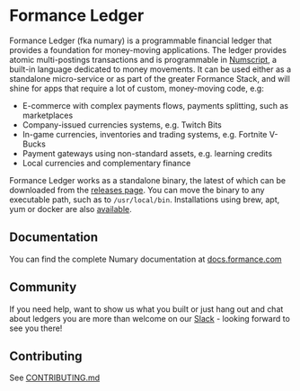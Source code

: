 # Formance Ledger

Formance Ledger (fka numary) is a programmable financial ledger that provides a foundation for money-moving applications. The ledger provides atomic multi-postings transactions and is programmable in [Numscript](doc:machine-instructions), a built-in language dedicated to money movements. It can be used either as a standalone micro-service or as part of the greater Formance Stack, and will shine for apps that require a lot of custom, money-moving code, e.g:

- E-commerce with complex payments flows, payments splitting, such as marketplaces
- Company-issued currencies systems, e.g. Twitch Bits
- In-game currencies, inventories and trading systems, e.g. Fortnite V-Bucks
- Payment gateways using non-standard assets, e.g. learning credits
- Local currencies and complementary finance

Formance Ledger works as a standalone binary, the latest of which can be downloaded from the [releases page](https://github.com/formancehq/ledger/releases). You can move the binary to any executable path, such as to `/usr/local/bin`. Installations using brew, apt, yum or docker are also [available](https://docs.formance.com/ledger/operations/installation).

## Documentation

You can find the complete Numary documentation at [docs.formance.com](https://docs.formance.com)

## Community

If you need help, want to show us what you built or just hang out and chat about ledgers you are more than welcome on our [Slack](https://bit.ly/formance-slack) - looking forward to see you there!

## Contributing

See [CONTRIBUTING.md](./CONTRIBUTING.md)